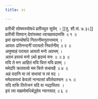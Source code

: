 ```yaml
---
title: २९

---
```

प्रतीची सोममस्योषधे प्रतीच्युत सूर्यम् । [[तु. शौ.सं. ७.३८]]  
प्रतीची विश्वान् देवांस्तथा त्वाच्छावदामसि ॥ १ ॥  
इमां खनाम्योषधिं नितत्नीमनुतन्तमाम् ।  
आयतः प्रतिनन्दनीं परायतो निवर्तनीम् ॥ २ ॥  
अमुष्याहं परायत आयतो मनो अग्रभम् ।  
अग्रभं हस्त्यं मनो ऽथो हृदय्यं मनः ॥ ॥ ३ ॥  
मयि ते मन आहितं मयि चित्तं मयि व्रतम् ।  
ममेदपि क्रतावसो मम चित्ते सचावहै ॥ ४ ॥  
अहं वदानि मा त्वं सभायां घ त्वं वद ।  
ममेदसस्त्वं केवलो नान्यासां कीर्तयाश्चन ॥ ५ ॥  
यदि वासि तिरोजनं यदि वा नद्यास्तिरः ।  
इयं त्वा मह्ममोषधिर्बद्ध्वेव न्यानयात् ॥ ६ ॥  
  